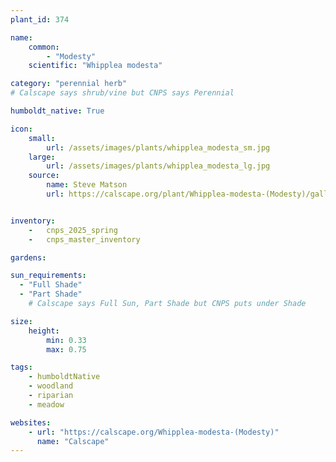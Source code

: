 ```yaml
---
plant_id: 374

name: 
    common: 
        - "Modesty"
    scientific: "Whipplea modesta"

category: "perennial herb"
# Calscape says shrub/vine but CNPS says Perennial 

humboldt_native: True

icon: 
    small: 
        url: /assets/images/plants/whipplea_modesta_sm.jpg 
    large: 
        url: /assets/images/plants/whipplea_modesta_lg.jpg 
    source: 
        name: Steve Matson 
        url: https://calscape.org/plant/Whipplea-modesta-(Modesty)/gallery 


inventory: 
    -   cnps_2025_spring
    -   cnps_master_inventory

gardens:  

sun_requirements:
  - "Full Shade" 
  - "Part Shade"
    # Calscape says Full Sun, Part Shade but CNPS puts under Shade 

size:
    height: 
        min: 0.33
        max: 0.75

tags: 
    - humboldtNative
    - woodland
    - riparian
    - meadow

websites:
    - url: "https://calscape.org/Whipplea-modesta-(Modesty)"
      name: "Calscape"
---
```

